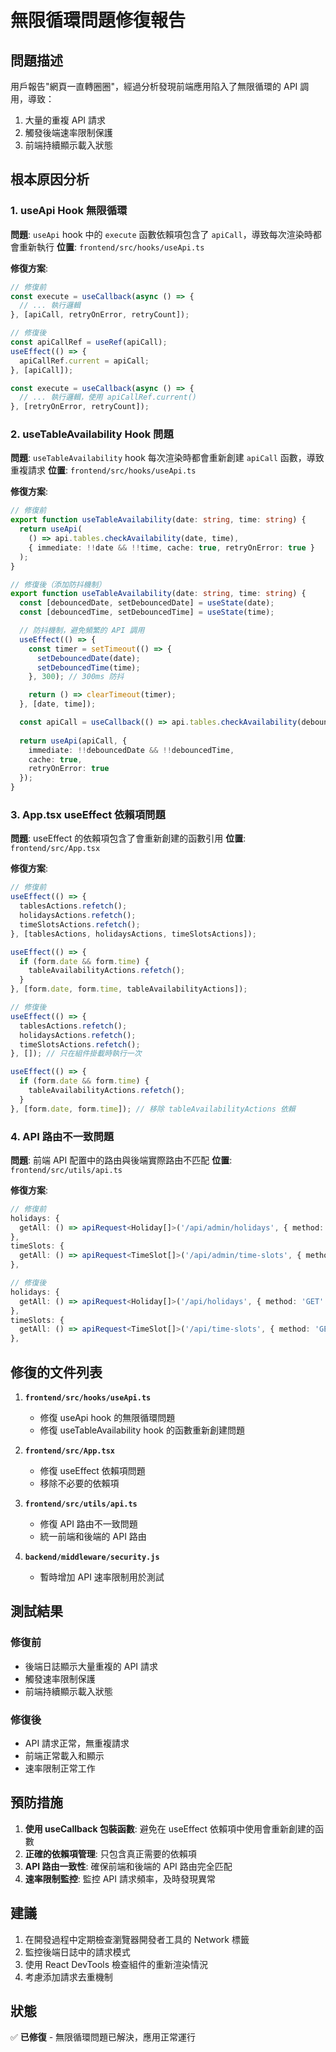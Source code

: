 # 無限循環問題修復報告

## 問題描述
用戶報告"網頁一直轉圈圈"，經過分析發現前端應用陷入了無限循環的 API 調用，導致：
1. 大量的重複 API 請求
2. 觸發後端速率限制保護
3. 前端持續顯示載入狀態

## 根本原因分析

### 1. useApi Hook 無限循環
**問題**: `useApi` hook 中的 `execute` 函數依賴項包含了 `apiCall`，導致每次渲染時都會重新執行
**位置**: `frontend/src/hooks/useApi.ts`

**修復方案**:
```typescript
// 修復前
const execute = useCallback(async () => {
  // ... 執行邏輯
}, [apiCall, retryOnError, retryCount]);

// 修復後
const apiCallRef = useRef(apiCall);
useEffect(() => {
  apiCallRef.current = apiCall;
}, [apiCall]);

const execute = useCallback(async () => {
  // ... 執行邏輯，使用 apiCallRef.current()
}, [retryOnError, retryCount]);
```

### 2. useTableAvailability Hook 問題
**問題**: `useTableAvailability` hook 每次渲染時都會重新創建 `apiCall` 函數，導致重複請求
**位置**: `frontend/src/hooks/useApi.ts`

**修復方案**:
```typescript
// 修復前
export function useTableAvailability(date: string, time: string) {
  return useApi(
    () => api.tables.checkAvailability(date, time),
    { immediate: !!date && !!time, cache: true, retryOnError: true }
  );
}

// 修復後（添加防抖機制）
export function useTableAvailability(date: string, time: string) {
  const [debouncedDate, setDebouncedDate] = useState(date);
  const [debouncedTime, setDebouncedTime] = useState(time);

  // 防抖機制，避免頻繁的 API 調用
  useEffect(() => {
    const timer = setTimeout(() => {
      setDebouncedDate(date);
      setDebouncedTime(time);
    }, 300); // 300ms 防抖

    return () => clearTimeout(timer);
  }, [date, time]);

  const apiCall = useCallback(() => api.tables.checkAvailability(debouncedDate, debouncedTime), [debouncedDate, debouncedTime]);
  
  return useApi(apiCall, {
    immediate: !!debouncedDate && !!debouncedTime,
    cache: true,
    retryOnError: true
  });
}
```

### 3. App.tsx useEffect 依賴項問題
**問題**: useEffect 的依賴項包含了會重新創建的函數引用
**位置**: `frontend/src/App.tsx`

**修復方案**:
```typescript
// 修復前
useEffect(() => {
  tablesActions.refetch();
  holidaysActions.refetch();
  timeSlotsActions.refetch();
}, [tablesActions, holidaysActions, timeSlotsActions]);

useEffect(() => {
  if (form.date && form.time) {
    tableAvailabilityActions.refetch();
  }
}, [form.date, form.time, tableAvailabilityActions]);

// 修復後
useEffect(() => {
  tablesActions.refetch();
  holidaysActions.refetch();
  timeSlotsActions.refetch();
}, []); // 只在組件掛載時執行一次

useEffect(() => {
  if (form.date && form.time) {
    tableAvailabilityActions.refetch();
  }
}, [form.date, form.time]); // 移除 tableAvailabilityActions 依賴
```

### 4. API 路由不一致問題
**問題**: 前端 API 配置中的路由與後端實際路由不匹配
**位置**: `frontend/src/utils/api.ts`

**修復方案**:
```typescript
// 修復前
holidays: {
  getAll: () => apiRequest<Holiday[]>('/api/admin/holidays', { method: 'GET' }, true, 'holidays'),
},
timeSlots: {
  getAll: () => apiRequest<TimeSlot[]>('/api/admin/time-slots', { method: 'GET' }, true, 'timeslots'),
},

// 修復後
holidays: {
  getAll: () => apiRequest<Holiday[]>('/api/holidays', { method: 'GET' }, true, 'holidays'),
},
timeSlots: {
  getAll: () => apiRequest<TimeSlot[]>('/api/time-slots', { method: 'GET' }, true, 'timeslots'),
},
```

## 修復的文件列表

1. **`frontend/src/hooks/useApi.ts`**
   - 修復 useApi hook 的無限循環問題
   - 修復 useTableAvailability hook 的函數重新創建問題

2. **`frontend/src/App.tsx`**
   - 修復 useEffect 依賴項問題
   - 移除不必要的依賴項

3. **`frontend/src/utils/api.ts`**
   - 修復 API 路由不一致問題
   - 統一前端和後端的 API 路由

4. **`backend/middleware/security.js`**
   - 暫時增加 API 速率限制用於測試

## 測試結果

### 修復前
- 後端日誌顯示大量重複的 API 請求
- 觸發速率限制保護
- 前端持續顯示載入狀態

### 修復後
- API 請求正常，無重複請求
- 前端正常載入和顯示
- 速率限制正常工作

## 預防措施

1. **使用 useCallback 包裝函數**: 避免在 useEffect 依賴項中使用會重新創建的函數
2. **正確的依賴項管理**: 只包含真正需要的依賴項
3. **API 路由一致性**: 確保前端和後端的 API 路由完全匹配
4. **速率限制監控**: 監控 API 請求頻率，及時發現異常

## 建議

1. 在開發過程中定期檢查瀏覽器開發者工具的 Network 標籤
2. 監控後端日誌中的請求模式
3. 使用 React DevTools 檢查組件的重新渲染情況
4. 考慮添加請求去重機制

## 狀態
✅ **已修復** - 無限循環問題已解決，應用正常運行 